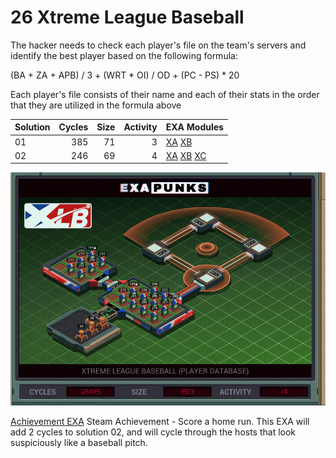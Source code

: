 # 26 Xtreme League Baseball

The hacker needs to check each player's file on the team's servers and identify the best player based on the following formula: 

(BA + ZA + APB) / 3 + (WRT * OI) / OD + (PC - PS) * 20

Each player's file consists of their name and each of their stats in the order that they are utilized in the formula above

| Solution | Cycles | Size | Activity | EXA Modules|
|:---------|-------:|-----:|---------:|------------|
| 01       |    385 |   71 |       3 | [XA](01-XA.exa) [XB](01-XB.exa) |
| 02       |    246 |   69 |       4 | [XA](02-XA.exa) [XB](02-XB.exa) [XC](02-XC.exa) |

![Solution 02](EXAPUNKS%20-%20Xtreme%20League%20Baseball.gif "Solution 02")

[Achievement EXA](Achievement.exa) Steam Achievement - Score a home run.  This EXA will add 2 cycles to solution 02, and will cycle through the hosts that look suspiciously like a baseball pitch.